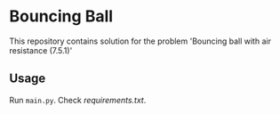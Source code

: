 # Bouncing Ball
This repository contains solution for the problem 'Bouncing ball with air resistance (7.5.1)'

## Usage
Run `main.py`. Check _requirements.txt_.